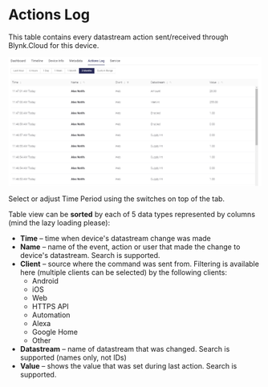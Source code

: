 # Actions Log

This table contains every datastream action sent/received through Blynk.Cloud for this device.

![](../../../../../.gitbook/assets/devices_actions_log.png)

Select or adjust Time Period using the switches on top of the tab.

Table view can be **sorted** by each of 5 data types represented by columns \(mind the lazy loading please\):

* **Time** – time when device's datastream change was made
* **Name** – name of the event, action or user that made the change to device's datastream. Search is supported.
* **Client** – source where the command was sent from. Filtering is available here \(multiple clients can be selected\) by the following clients:
  * Android
  * iOS
  * Web
  * HTTPS API
  * Automation
  * Alexa
  * Google Home
  * Other
* **Datastream** – name of datastream that was changed. Search is supported \(names only, not IDs\)
* **Value** – shows the value that was set during last action. Search is supported.

